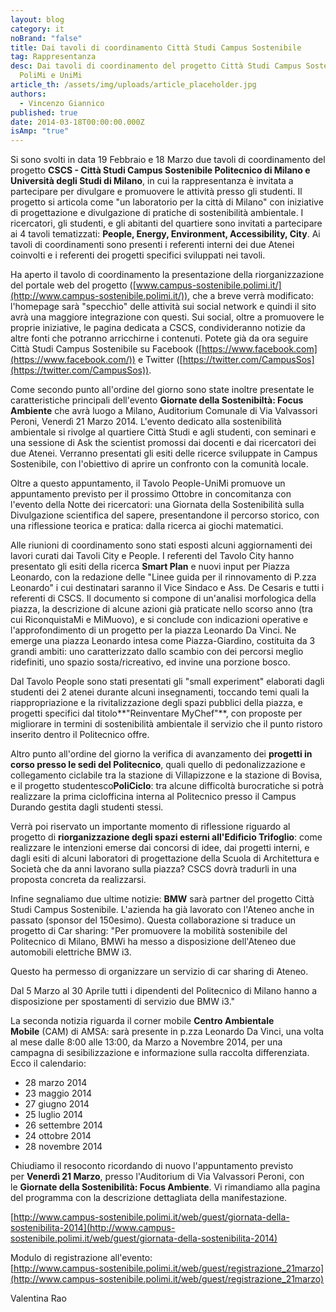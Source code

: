 ```yaml
---
layout: blog
category: it
noBrand: "false"
title: Dai tavoli di coordinamento Città Studi Campus Sostenibile
tag: Rappresentanza
desc: Dai tavoli di coordinamento del progetto Città Studi Campus Sostenibile
  PoliMi e UniMi
article_th: /assets/img/uploads/article_placeholder.jpg
authors:
  - Vincenzo Giannico
published: true
date: 2014-03-18T00:00:00.000Z
isAmp: "true"
---
```


Si sono svolti in data 19 Febbraio e 18 Marzo due tavoli di coordinamento del progetto **CSCS - Città Studi Campus Sostenibile Politecnico di Milano e Università degli Studi di Milano**, in cui la rappresentanza è invitata a partecipare per divulgare e promuovere le attività presso gli studenti. Il progetto si articola come "un laboratorio per la città di Milano" con iniziative di progettazione e divulgazione di pratiche di sostenibilità ambientale. I ricercatori, gli studenti, e gli abitanti del quartiere sono invitati a partecipare ai 4 tavoli tematizzati: **People, Energy, Environment, Accessibility, City**. Ai tavoli di coordinamenti sono presenti i referenti interni dei due Atenei coinvolti e i referenti dei progetti specifici sviluppati nei tavoli.

Ha aperto il tavolo di coordinamento la presentazione della riorganizzazione del portale web del progetto ([www.campus-sostenibile.polimi.it/](http://www.campus-sostenibile.polimi.it/)), che a breve verrà modificato: l'homepage sarà "specchio" delle attività sui social network e quindi il sito avrà una maggiore integrazione con questi. Sui social, oltre a promuovere le proprie iniziative, le pagina dedicata a CSCS, condivideranno notizie da altre fonti che potranno arricchirne i contenuti. Potete già da ora seguire Città Studi Campus Sostenibile su Facebook ([https://www.facebook.com](https://www.facebook.com/)) e Twitter ([https://twitter.com/CampusSos](https://twitter.com/CampusSos)).

Come secondo punto all'ordine del giorno sono state inoltre presentate le caratteristiche principali dell'evento **Giornate della Sostenibiltà: Focus Ambiente** che avrà luogo a Milano, Auditorium Comunale di Via Valvassori Peroni, Venerdì 21 Marzo 2014. L'evento dedicato alla sostenibilità ambientale si rivolge al quartiere Città Studi e agli studenti, con seminari e una sessione di Ask the scientist promossi dai docenti e dai ricercatori dei due Atenei. Verranno presentati gli esiti delle ricerce sviluppate in Campus Sostenibile, con l'obiettivo di aprire un confronto con la comunità locale.

Oltre a questo appuntamento, il Tavolo People-UniMi promuove un appuntamento previsto per il prossimo Ottobre in concomitanza con l'evento della Notte dei ricercatori: una Giornata della Sostenibilità sulla Divulgazione scientifica del sapere, presentandone il percorso storico, con una riflessione teorica e pratica: dalla ricerca ai giochi matematici.

Alle riunioni di coordinamento sono stati esposti alcuni aggiornamenti dei lavori curati dai Tavoli City e People. I referenti del Tavolo City hanno presentato gli esiti della ricerca **Smart Plan** e nuovi input per Piazza Leonardo, con la redazione delle "Linee guida per il rinnovamento di P.zza Leonardo" i cui destinatari saranno il Vice Sindaco e Ass. De Cesaris e tutti i referenti di CSCS. Il documento si compone di un'analisi morfologica della piazza, la descrizione di alcune azioni già praticate nello scorso anno (tra cui RiconquistaMi e MiMuovo), e si conclude con indicazioni operative e l'approfondimento di un progetto per la piazza Leonardo Da Vinci. Ne emerge una piazza Leonardo intesa come Piazza-Giardino, costituita da 3 grandi ambiti: uno caratterizzato dallo scambio con dei percorsi meglio ridefiniti, uno spazio sosta/ricreativo, ed invine una porzione bosco.

Dal Tavolo People sono stati presentati gli "small experiment" elaborati dagli studenti dei 2 atenei durante alcuni insegnamenti, toccando temi quali la riappropriazione e la rivitalizzazione degli spazi pubblici della piazza, e progetti specifici dal titolo**"Reinventare MyChef"**, con proposte per migliorare in termini di sostenibilità ambientale il servizio che il punto ristoro inserito dentro il Politecnico offre.

Altro punto all'ordine del giorno la verifica di avanzamento dei **progetti in corso presso le sedi del Politecnico**, quali quello di pedonalizzazione e collegamento ciclabile tra la stazione di Villapizzone e la stazione di Bovisa, e il progetto studentesco**PoliCiclo**: tra alcune difficoltà burocratiche si potrà realizzare la prima ciclofficina interna al Politecnico presso il Campus Durando gestita dagli studenti stessi.

Verrà poi riservato un importante momento di riflessione riguardo al progetto di **riorganizzazione degli spazi esterni all'Edificio Trifoglio**: come realizzare le intenzioni emerse dai concorsi di idee, dai progetti interni, e dagli esiti di alcuni laboratori di progettazione della Scuola di Architettura e Società che da anni lavorano sulla piazza? CSCS dovrà tradurli in una proposta concreta da realizzarsi.

Infine segnaliamo due ultime notizie: **BMW** sarà partner del progetto Città Studi Campus Sostenibile. L'azienda ha già lavorato con l'Ateneo anche in passato (sponsor del 150esimo). Questa collaborazione si traduce un progetto di Car sharing: "Per promuovere la mobilità sostenibile del Politecnico di Milano, BMWi ha messo a disposizione dell'Ateneo due automobili elettriche BMW i3.

Questo ha permesso di organizzare un servizio di car sharing di Ateneo.

Dal 5 Marzo al 30 Aprile tutti i dipendenti del Politecnico di Milano hanno a disposizione per spostamenti di servizio due BMW i3."

La seconda notizia riguarda il corner mobile **Centro Ambientale Mobile** (CAM) di AMSA: sarà presente in p.zza Leonardo Da Vinci, una volta al mese dalle 8:00 alle 13:00, da Marzo a Novembre 2014, per una campagna di sesibilizzazione e informazione sulla raccolta differenziata. Ecco il calendario:

*   28 marzo 2014
*   23 maggio 2014
*   27 giugno 2014
*   25 luglio 2014
*   26 settembre 2014
*   24 ottobre 2014
*   28 novembre 2014

Chiudiamo il resoconto ricordando di nuovo l'appuntamento previsto per **Venerdì 21 Marzo**, presso l'Auditorium di Via Valvassori Peroni, con le **Giornate della Sostenibilità: Focus Ambiente**. Vi rimandiamo alla pagina del programma con la descrizione dettagliata della manifestazione.

[http://www.campus-sostenibile.polimi.it/web/guest/giornata-della-sostenibilita-2014](http://www.campus-sostenibile.polimi.it/web/guest/giornata-della-sostenibilita-2014)

Modulo di registrazione all'evento:  
[http://www.campus-sostenibile.polimi.it/web/guest/registrazione_21marzo](http://www.campus-sostenibile.polimi.it/web/guest/registrazione_21marzo)

Valentina Rao
